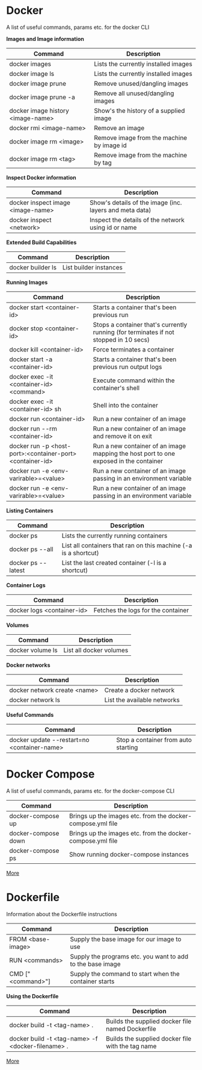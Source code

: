 # Docker

A list of useful commands, params etc. for the docker CLI

**Images and Image information** 

| Command | Description |
|---------|-------------|
| docker images | Lists the currently installed images |
| docker image ls | Lists the currently installed images |
| docker image prune | Remove unused/dangling images |
| docker image prune -a | Remove all unused/dangling images |
| docker image history &lt;image-name&gt; | Show's the history of a supplied image |
| docker rmi &lt;image-name&gt; | Remove an image |
| docker image rm &lt;image&gt; | Remove image from the machine by image id |
| docker image rm &lt;tag&gt; | Remove image from the machine by tag |

**Inspect Docker information**

| Command | Description |
|---------|-------------|
| docker inspect image &lt;image-name&gt; | Show's details of the image (inc. layers and meta data) |
| docker inspect &lt;network&gt; | Inspect the details of the network using id or name |


**Extended Build Capabilities** 

| Command | Description |
|---------|-------------|
| docker builder ls | List builder instances |

**Running Images** 

| Command | Description |
|---------|-------------|
| docker start &lt;container-id&gt; | Starts a container that's been previous run |
| docker stop &lt;container-id&gt; | Stops a container that's currently running (for terminates if not stopped in 10 secs) |
| docker kill &lt;container-id&gt; | Force terminates a container |
| docker start -a &lt;container-id&gt; | Starts a container that's been previous run output logs |
| docker exec -it &lt;container-id&gt; &lt;command&gt; | Execute command within the container's shell |
| docker exec -it &lt;container-id&gt; sh | Shell into the container |
| docker run &lt;container-id&gt; | Run a new container of an image |
| docker run --rm &lt;container-id&gt; | Run a new container of an image and remove it on exit |
| docker run -p &lt;host-port&gt;:&lt;container-port&gt; &lt;container-id&gt; | Run a new container of an image mapping the host port to one exposed in the container |
| docker run -e &lt;env-varirable&gt;=&lt;value&gt; | Run a new container of an image passing in an environment variable |
| docker run -e &lt;env-varirable&gt;=&lt;value&gt; | Run a new container of an image passing in an environment variable |


**Listing Containers**

| Command | Description |
|---------|-------------|
| docker ps | Lists the currently running containers |
| docker ps --all | List all containers that ran on this machine (-a is a shortcut) |
| docker ps --latest | List the last created container (-l is a shortcut) |

**Container Logs**

| Command | Description |
|---------|-------------|
| docker logs &lt;container-id&gt; | Fetches the logs for the container |


**Volumes** 

| Command | Description |
|---------|-------------|
| docker volume ls | List all docker volumes |


**Docker networks** 

| Command | Description |
|---------|-------------|
| docker network create &lt;name&gt; | Create a docker network |
| docker network ls | List the available networks |


**Useful Commands** 

| Command | Description |
|---------|-------------|
| docker update --restart=no &lt;container-name&gt; | Stop a container from auto starting |


# Docker Compose

A list of useful commands, params etc. for the docker-compose CLI

| Command | Description |
|---------|-------------|
| docker-compose up | Brings up the images etc. from the docker-compose.yml file |
| docker-compose down | Brings up the images etc. from the docker-compose.yml file |
| docker-compose ps | Show running docker-compose instances |

[More](more-dockercompose.md)

# Dockerfile

Information about the Dockerfile instructions

| Command | Description |
|---------|-------------|
| FROM &lt;base-image&gt; | Supply the base image for our image to use |
| RUN &lt;commands&gt; | Supply the programs etc. you want to add to the base image |
| CMD ["&lt;command&gt;"] | Supply the command to start when the container starts |

**Using the Dockerfile**

| Command | Description |
|---------|-------------|
| docker build -t &lt;tag-name&gt;  . | Builds the supplied docker file named Dockerfile |
| docker build -t &lt;tag-name&gt; -f &lt;docker-filename&gt; . | Builds the supplied docker file with the tag name |

[More](more-dockerfile.md)